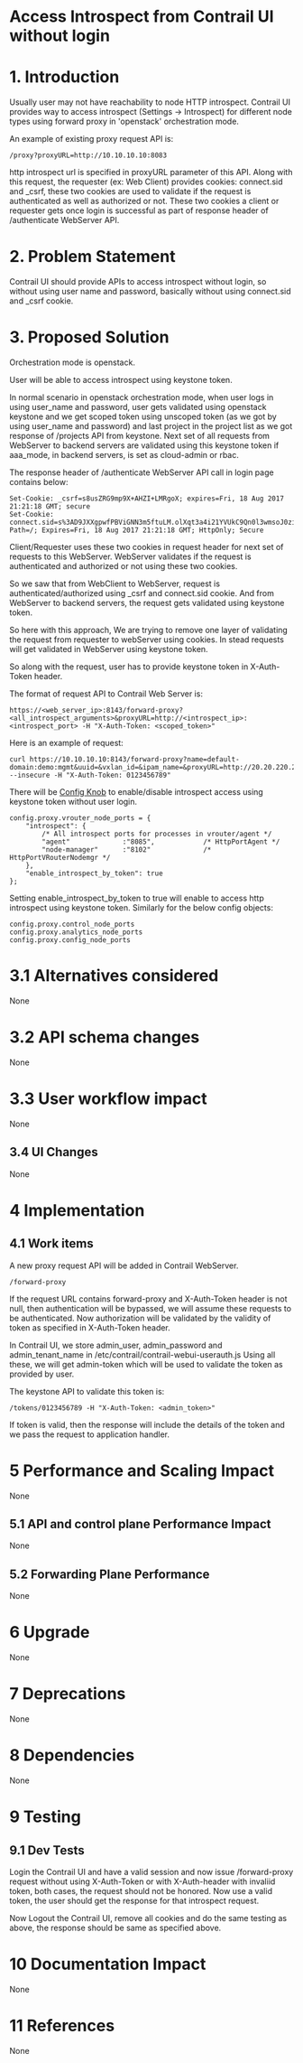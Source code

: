 Access Introspect from Contrail UI without login
===
# 1.      Introduction

Usually user may not have reachability to node HTTP introspect. Contrail UI provides way to access introspect (Settings -> Introspect) for different node types using forward proxy in 'openstack' orchestration mode.

An example of existing proxy request API is:
```
/proxy?proxyURL=http://10.10.10.10:8083
```
http introspect url is specified in proxyURL parameter of this API. Along with this request, the requester (ex: Web Client) provides cookies: connect.sid and _csrf, these two cookies are used to validate if the request is authenticated as well as authorized or not. These two cookies a client or requester gets once login is successful as part of response header of /authenticate WebServer API.

# 2.      Problem Statement

Contrail UI should provide APIs to access introspect without login, so without using user name and password, basically without using connect.sid and _csrf cookie.

# 3.      Proposed Solution

Orchestration mode is openstack.

User will be able to access introspect using keystone token.

In normal scenario in openstack orchestration mode, when user logs in using user_name and password, user gets validated using openstack keystone and we get scoped token using unscoped token (as we got by using user_name and password) and last project in the project list as we got response of /projects API from keystone. Next set of all requests from WebServer to backend servers are validated using this keystone token if aaa_mode, in backend servers, is set as cloud-admin or rbac.

The response header of /authenticate WebServer API call in login page contains below:

```
Set-Cookie: _csrf=s8usZRG9mp9X+AHZI+LMRgoX; expires=Fri, 18 Aug 2017 21:21:18 GMT; secure
Set-Cookie: connect.sid=s%3AD9JXXgpwfPBViGNN3m5ftuLM.olXqt3a4i21YVUkC9Qn0l3wmsoJ0zipWj2aWvsLGcH8; Path=/; Expires=Fri, 18 Aug 2017 21:21:18 GMT; HttpOnly; Secure
```
Client/Requester uses these two cookies in request header for next set of requests to this WebServer. WebServer validates if the request is authenticated and authorized or not using these two cookies.

So we saw that from WebClient to WebServer, request is authenticated/authorized using _csrf and connect.sid cookie. And from WebServer to backend servers, the request gets validated using keystone token.

So here with this approach, We are trying to remove one layer of validating the request from requester to webServer using cookies. In stead requests will get validated in WebServer using keystone token.

So along with the request, user has to provide keystone token in X-Auth-Token header.

The format of request API to Contrail Web Server is:

```
https://<web_server_ip>:8143/forward-proxy?<all_introspect_arguments>&proxyURL=http://<introspect_ip>:<introspect_port> -H "X-Auth-Token: <scoped_token>"
```
Here is an example of request:
```
curl https://10.10.10.10:8143/forward-proxy?name=default-domain:demo:mgmt&uuid=&vxlan_id=&ipam_name=&proxyURL=http://20.20.220.20:8085/Snh_VnListReq --insecure -H "X-Auth-Token: 0123456789"
```
There will be [Config Knob](https://github.com/Juniper/contrail-web-core/blob/master/config/default.config.global.js#L469) to enable/disable introspect access using keystone token without user login.
```
config.proxy.vrouter_node_ports = {
    "introspect": {
        /* All introspect ports for processes in vrouter/agent */
        "agent"             :"8085",            /* HttpPortAgent */
        "node-manager"      :"8102"             /* HttpPortVRouterNodemgr */
    },
    "enable_introspect_by_token": true
};
```
Setting enable_introspect_by_token to true will enable to access http introspect using keystone token. Similarly for the below config objects:

```
config.proxy.control_node_ports
config.proxy.analytics_node_ports
config.proxy.config_node_ports
```
# 3.1    Alternatives considered
None 

# 3.2    API schema changes
None

# 3.3      User workflow impact
None

## 3.4      UI Changes
None


# 4 Implementation

## 4.1      Work items
A new proxy request API will be added in Contrail WebServer.
```
/forward-proxy
````
If the request URL contains forward-proxy and X-Auth-Token header is not null, then authentication will be bypassed, we will assume these requests to be authenticated.
Now authorization will be validated by the validity of token as specified in X-Auth-Token header.

In Contrail UI, we store admin_user, admin_password and admin_tenant_name in /etc/contrail/contrail-webui-userauth.js
Using all these, we will get admin-token which will be used to validate the token as provided by user.

The keystone API to validate this token is:
```
/tokens/0123456789 -H "X-Auth-Token: <admin_token>"
```
If token is valid, then the response will include the details of the token and we pass the request to application handler.

# 5 Performance and Scaling Impact
None

## 5.1     API and control plane Performance Impact
None

## 5.2     Forwarding Plane Performance
None

# 6 Upgrade
None

# 7       Deprecations
None

# 8       Dependencies
None

# 9       Testing
## 9.1    Dev Tests
Login the Contrail UI and have a valid session and now issue 
/forward-proxy request without using X-Auth-Token or with X-Auth-header with invaliid token, both cases, the request should not be honored.
Now use a valid token, the user should get the response for that introspect request.

Now Logout the Contrail UI, remove all cookies and do the same testing as above, the response should be same as specified above.


# 10      Documentation Impact
None

# 11      References
None
